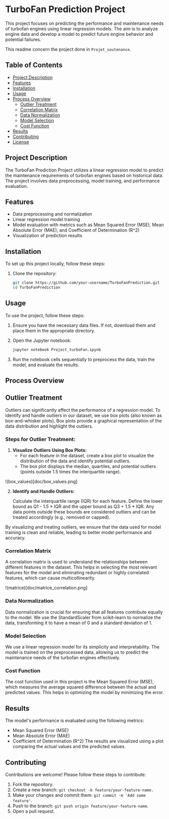 # TurboFan Prediction Project

This project focuses on predicting the performance and maintenance needs of turbofan engines using linear regression models. The aim is to analyze engine data and develop a model to predict future engine behavior and potential failures.

This readme concern the project done in `Projet_soutenance`.

## Table of Contents

- [Project Description](#project-description)
- [Features](#features)
- [Installation](#installation)
- [Usage](#usage)
- [Process Overview](#process-overview)
  - [Outlier Treatment](#outlier-treatment)
  - [Correlation Matrix](#correlation-matrix)
  - [Data Normalization](#data-normalization)
  - [Model Selection](#model-selection)
  - [Cost Function](#cost-function)
- [Results](#results)
- [Contributing](#contributing)
- [License](#license)

## Project Description

The TurboFan Prediction Project utilizes a linear regression model to predict the maintenance requirements of turbofan engines based on historical data. The project involves data preprocessing, model training, and performance evaluation.

## Features

- Data preprocessing and normalization
- Linear regression model training
- Model evaluation with metrics such as Mean Squared Error (MSE), Mean Absolute Error (MAE), and Coefficient of Determination (R^2)
- Visualization of prediction results

## Installation

To set up this project locally, follow these steps:

1. Clone the repository:
   ```sh
   git clone https://github.com/your-username/TurboFanPrediction.git
   cd TurboFanPrediction

## Usage

To use the project, follow these steps:

1. Ensure you have the necessary data files. If not, download them and place them in the appropriate directory.

2. Open the Jupyter notebook:
    ```sh
    jupyter notebook Project_turboFan.ipynb

3. Run the notebook cells sequentially to preprocess the data, train the model, and evaluate the results.

## Process Overview

## Outlier Treatment

Outliers can significantly affect the performance of a regression model. To identify and handle outliers in our dataset, we use box plots (also known as box-and-whisker plots). Box plots provide a graphical representation of the data distribution and highlight the outliers.

### Steps for Outlier Treatment:

1. **Visualize Outliers Using Box Plots:**
   - For each feature in the dataset, create a box plot to visualize the distribution of the data and identify potential outliers.
   - The box plot displays the median, quartiles, and potential outliers (points outside 1.5 times the interquartile range).

!(box_values)[doc/box_values.png]
   
2. **Identify and Handle Outliers:**

    Calculate the interquartile range (IQR) for each feature.
    Define the lower bound as Q1 - 1.5 * IQR and the upper bound as Q3 + 1.5 * IQR.
    Any data points outside these bounds are considered outliers and can be treated accordingly (e.g., removed or capped).

By visualizing and treating outliers, we ensure that the data used for model training is clean and reliable, leading to better model performance and accuracy.

### Correlation Matrix
A correlation matrix is used to understand the relationships between different features in the dataset. This helps in selecting the most relevant features for the model and eliminating redundant or highly correlated features, which can cause multicollinearity.

!(matrice)[doc/matrice_correlation.png]

### Data Normalization
Data normalization is crucial for ensuring that all features contribute equally to the model. We use the StandardScaler from scikit-learn to normalize the data, transforming it to have a mean of 0 and a standard deviation of 1.

### Model Selection
We use a linear regression model for its simplicity and interpretability. The model is trained on the preprocessed data, allowing us to predict the maintenance needs of the turbofan engines effectively.

### Cost Function
The cost function used in this project is the Mean Squared Error (MSE), which measures the average squared difference between the actual and predicted values. This helps in optimizing the model by minimizing the error.

## Results

The model's performance is evaluated using the following metrics:

-  Mean Squared Error (MSE)
- Mean Absolute Error (MAE)
- Coefficient of Determination (R^2)
The results are visualized using a plot comparing the actual values and the predicted values.

## Contributing

Contributions are welcome! Please follow these steps to contribute:

1. Fork the repository.
2. Create a new branch: `git checkout -b feature/your-feature-name.`
3. Make your changes and commit them: `git commit -m 'Add some feature'`.
4. Push to the branch: `git push origin feature/your-feature-name`.
5. Open a pull request.
